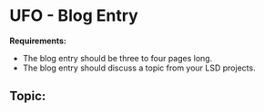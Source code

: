 # UFO - Blog Entry

**Requirements:**
- The blog entry should be three to four pages long.
- The blog entry should discuss a topic from your LSD projects.

## Topic:



